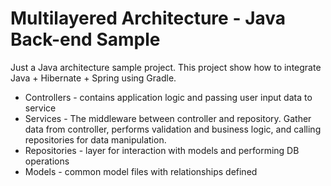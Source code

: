 # Multilayered Architecture - Java Back-end Sample
Just a Java architecture sample project. This project show how to integrate Java + Hibernate + Spring using Gradle.

- Controllers - contains application logic and passing user input data to service
- Services - The middleware between controller and repository. Gather data from controller, performs validation and business logic, and calling repositories for data manipulation.
- Repositories - layer for interaction with models and performing DB operations
- Models - common model files with relationships defined
